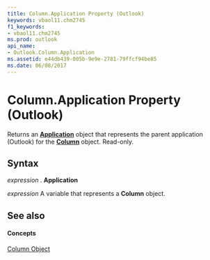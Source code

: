 ```yaml
---
title: Column.Application Property (Outlook)
keywords: vbaol11.chm2745
f1_keywords:
- vbaol11.chm2745
ms.prod: outlook
api_name:
- Outlook.Column.Application
ms.assetid: e44db439-005b-9e9e-2781-79ffcf94be85
ms.date: 06/08/2017
---
```



# Column.Application Property (Outlook)

Returns an  **[Application](Outlook.Application.md)** object that represents the parent application (Outlook) for the **[Column](Outlook.Column.md)** object. Read-only.


## Syntax

 _expression_ . **Application**

 _expression_ A variable that represents a **Column** object.


## See also


#### Concepts


[Column Object](Outlook.Column.md)

